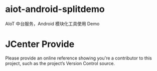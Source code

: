 # aiot-android-splitdemo
AIoT 中台服务，Android 模块化工具使用 Demo

# JCenter Provide

Please provide an online reference showing you're a contributor to this project, such as the project’s Version Control source.
